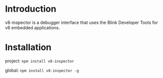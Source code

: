 # Introduction

v8-inspector is a debugger interface that uses the Blink Developer Tools for v8 embedded applications. 


# Installation

project:
`npm install v8-inspector`

global:
`npm install v8-inspector -g`
